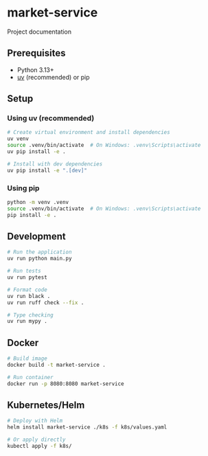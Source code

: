 # market-service

Project documentation

## Prerequisites

- Python 3.13+
- [uv](https://github.com/astral-sh/uv) (recommended) or pip

## Setup

### Using uv (recommended)

```bash
# Create virtual environment and install dependencies
uv venv
source .venv/bin/activate  # On Windows: .venv\Scripts\activate
uv pip install -e .

# Install with dev dependencies
uv pip install -e ".[dev]"
```

### Using pip

```bash
python -m venv .venv
source .venv/bin/activate  # On Windows: .venv\Scripts\activate
pip install -e .
```

## Development

```bash
# Run the application
uv run python main.py

# Run tests
uv run pytest

# Format code
uv run black .
uv run ruff check --fix .

# Type checking
uv run mypy .
```

## Docker

```bash
# Build image
docker build -t market-service .

# Run container
docker run -p 8080:8080 market-service
```

## Kubernetes/Helm

```bash
# Deploy with Helm
helm install market-service ./k8s -f k8s/values.yaml

# Or apply directly
kubectl apply -f k8s/
```
